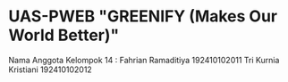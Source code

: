 # UAS-PWEB "GREENIFY (Makes Our World Better)"
Nama Anggota Kelompok 14 : 
	Fahrian Ramaditiya	192410102011
	Tri Kurnia Kristiani	192410102012
